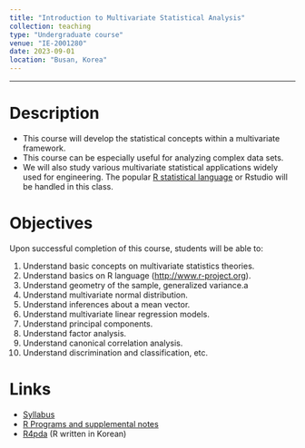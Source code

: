 ```yaml
---
title: "Introduction to Multivariate Statistical Analysis"
collection: teaching
type: "Undergraduate course"
venue: "IE-2001280"
date: 2023-09-01
location: "Busan, Korea"
---
```

---



Description
======
+ This course will develop the statistical concepts within a multivariate framework. 
+ This course can be especially useful for analyzing complex data sets.
+ We will also study various multivariate statistical applications widely used for engineering. 
  The popular [R statistical language](https://www.r-project.org/) 
  or Rstudio will be handled in this class.


Objectives 
======
Upon successful completion of this course, students will be able to:
1. Understand basic concepts on multivariate statistics theories.
1. Understand basics on R language (http://www.r-project.org).
1. Understand geometry of the sample, generalized variance.a 
1. Understand multivariate normal distribution. 
1. Understand inferences about a mean vector. 
1. Understand multivariate linear regression models. 
1. Understand principal components. 
1. Understand factor analysis. 
1. Understand canonical correlation analysis. 
1. Understand discrimination and classification, etc.



Links
======
+ [Syllabus](/files/syllabus/syl-IE-2001280-2023.pdf)
+ [R Programs and supplemental notes](https://github.com/AppliedStat/class/tree/master/IntMultiStat)
+ [R4pda](http://r4pda.co.kr/) (R written in Korean)



